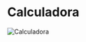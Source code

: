 # Calculadora
![Calculadora](https://user-images.githubusercontent.com/83317033/145899984-85e0490b-17e2-478a-994c-62d1691c59a9.png)
